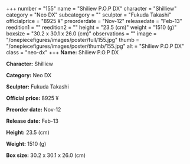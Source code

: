 +++
number = "155"
name = "Shiliew P.O.P DX"
character = "Shilliew"
category = "Neo DX"
subcategory = ""
sculptor = "Fukuda Takashi"
officialprice = "8925 ¥"
preorderdate = "Nov-12"
releasedate = "Feb-13"
reedition1 = ""
reedition2 = ""
height = "23.5 (cm)"
weight = "1510 (g)"
boxsize = "30.2 x 30.1 x 26.0 (cm)"
observations = ""
image = "/onepiecefigures/images/poster/full/155.jpg"
thumb = "/onepiecefigures/images/poster/thumb/155.jpg"
alt = "Shiliew P.O.P DX"
class = "neo-dx"
+++
**Name:** Shiliew P.O.P DX

**Character:** Shilliew

**Category:** Neo DX 

**Sculptor:** Fukuda Takashi

**Official price:** 8925 ¥

**Preorder date:** Nov-12

**Release date:** Feb-13

**Height:** 23.5 (cm)

**Weight:** 1510 (g)

**Box size:** 30.2 x 30.1 x 26.0 (cm)
